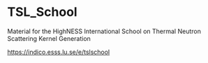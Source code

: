 # TSL_School
Material for the HighNESS International School on Thermal Neutron Scattering Kernel Generation

https://indico.esss.lu.se/e/tslschool


